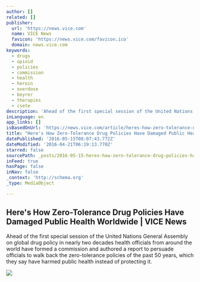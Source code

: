 ```yaml
---
author: []
related: []
publisher:
  url: 'https://news.vice.com'
  name: VICE News
  favicon: 'https://news.vice.com/favicon.ico'
  domain: news.vice.com
keywords:
  - drugs
  - opioid
  - policies
  - commission
  - health
  - heroin
  - overdose
  - beyrer
  - therapies
  - csete
description: 'Ahead of the first special session of the United Nations General Assembly on global drug policy in nearly two decades health officials from around the world have formed a commission and authored a report to persuade officials to walk back the zero-tolerance policies of the past 50 years, which they say have harmed public health instead of protecting it.'
inLanguage: en
app_links: []
isBasedOnUrl: 'https://news.vice.com/article/heres-how-zero-tolerance-drug-policies-damaged-public-health-worldwide'
title: "Here's How Zero-Tolerance Drug Policies Have Damaged Public Health Worldwide | VICE News"
datePublished: '2016-05-15T08:07:43.772Z'
dateModified: '2016-04-21T06:19:13.770Z'
starred: false
sourcePath: _posts/2016-05-15-heres-how-zero-tolerance-drug-policies-have-damaged-public.md
inFeed: true
hasPage: false
inNav: false
_context: 'http://schema.org'
_type: MediaObject

---
```

<article style=""><h1>Here's How Zero-Tolerance Drug Policies Have Damaged Public Health Worldwide | VICE News</h1><p>Ahead of the first special session of the United Nations General Assembly on global drug policy in nearly two decades health officials from around the world have formed a commission and authored a report to persuade officials to walk back the zero-tolerance policies of the past 50 years, which they say have harmed public health instead of protecting it.</p><img src="https://news-images.vice.com/images/articles/meta/2016/03/25/heres-how-zero-tolerance-drug-policies-damaged-public-health-worldwide-1458918664.jpg?crop=0.6608187134502924xw:1xh;0.1695906432748538xw,0xh" /></article>